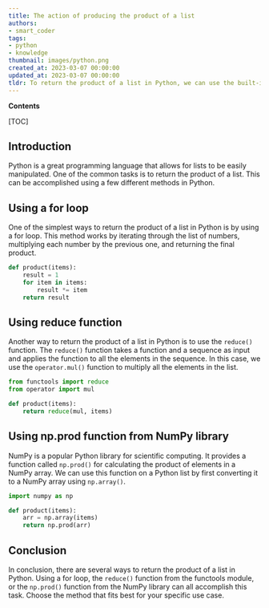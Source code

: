 ```yaml
---
title: The action of producing the product of a list
authors:
- smart_coder
tags:
- python
- knowledge
thumbnail: images/python.png
created_at: 2023-03-07 00:00:00
updated_at: 2023-03-07 00:00:00
tldr: To return the product of a list in Python, we can use the built-in function `reduce` from the `functools` module.
---
```


**Contents**

[TOC]

## Introduction
Python is a great programming language that allows for lists to be easily manipulated. One of the common tasks is to return the product of a list. This can be accomplished using a few different methods in Python.

## Using a for loop
One of the simplest ways to return the product of a list in Python is by using a for loop. This method works by iterating through the list of numbers, multiplying each number by the previous one, and returning the final product.

```python
def product(items):
    result = 1
    for item in items:
        result *= item
    return result
```

## Using reduce function
Another way to return the product of a list in Python is to use the `reduce()` function. The `reduce()` function takes a function and a sequence as input and applies the function to all the elements in the sequence. In this case, we use the `operator.mul()` function to multiply all the elements in the list.

```python
from functools import reduce
from operator import mul

def product(items):
    return reduce(mul, items)
```

## Using np.prod function from NumPy library
NumPy is a popular Python library for scientific computing. It provides a function called `np.prod()` for calculating the product of elements in a NumPy array. We can use this function on a Python list by first converting it to a NumPy array using `np.array()`.

```python
import numpy as np

def product(items):
    arr = np.array(items)
    return np.prod(arr)
```

## Conclusion
In conclusion, there are several ways to return the product of a list in Python. Using a for loop, the `reduce()` function from the functools module, or the `np.prod()` function from the NumPy library can all accomplish this task. Choose the method that fits best for your specific use case.
